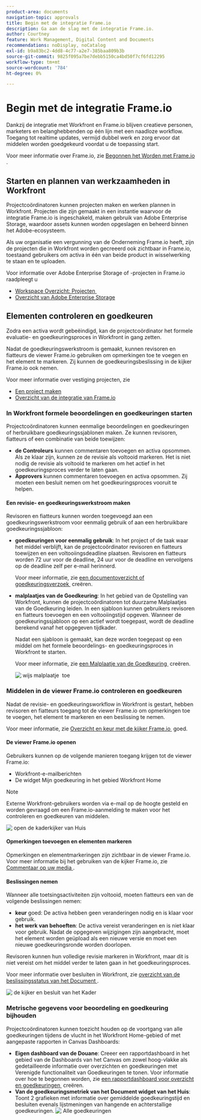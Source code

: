 ```yaml
---
product-area: documents
navigation-topic: approvals
title: Begin met de integratie Frame.io
description: Ga aan de slag met de integratie Frame.io.
author: Courtney
feature: Work Management, Digital Content and Documents
recommendations: noDisplay, noCatalog
exl-id: b9a83bc2-4dd8-4c77-a2e7-385baa809b3b
source-git-commit: 9825f095a7be7debb5150ca4bd50f7cf6fd12295
workflow-type: tm+mt
source-wordcount: '784'
ht-degree: 0%

---
```


# Begin met de integratie Frame.io

Dankzij de integratie met Workfront en Frame.io blijven creatieve personen, marketers en belanghebbenden op één lijn met een naadloze workflow. Toegang tot realtime updates, vermijd dubbel werk en zorg ervoor dat middelen worden goedgekeurd voordat u de toepassing start.

Voor meer informatie over Frame.io, zie [&#x200B; Begonnen het Worden met Frame.io &#x200B;](https://support.frame.io/en/collections/49298-getting-started).

## Starten en plannen van werkzaamheden in Workfront

Projectcoördinatoren kunnen projecten maken en werken plannen in Workfront. Projecten die zijn gemaakt in een instantie waarvoor de integratie Frame.io is ingeschakeld, maken gebruik van Adobe Enterprise Storage, waardoor assets kunnen worden opgeslagen en beheerd binnen het Adobe-ecosysteem.

Als uw organisatie een vergunning van de Onderneming Frame.io heeft, zijn de projecten die in Workfront worden gecreeerd ook zichtbaar in Frame.io, toestaand gebruikers om activa in één van beide product in wisselwerking te staan en te uploaden.

Voor informatie over Adobe Enterprise Storage of -projecten in Frame.io raadpleegt u

* [&#x200B; Workspace Overzicht: Projecten &#x200B;](https://help.frame.io/en/articles/9101001-workspace-overview#h_d9f8654895)
* [Overzicht van Adobe Enterprise Storage](/help/quicksilver/review-and-approve-work/esm-overview.md)

## Elementen controleren en goedkeuren

Zodra een activa wordt gebeëindigd, kan de projectcoördinator het formele evaluatie- en goedkeuringsproces in Workfront in gang zetten.

Nadat de goedkeuringswerkstroom is gemaakt, kunnen revisoren en fiatteurs de viewer Frame.io gebruiken om opmerkingen toe te voegen en het element te markeren. Zij kunnen de goedkeuringsbeslissing in de kijker Frame.io ook nemen.

Voor meer informatie over vestiging projecten, zie

* [Een project maken](/help/quicksilver/manage-work/projects/create-projects/create-project.md)
* [Overzicht van de integratie van Frame.io](/help/quicksilver/review-and-approve-work/native-integrations/frame-io/frame-int-overview.md)

### In Workfront formele beoordelingen en goedkeuringen starten

Projectcoördinatoren kunnen eenmalige beoordelingen en goedkeuringen of herbruikbare goedkeuringssjablonen maken. Ze kunnen revisoren, fiatteurs of een combinatie van beide toewijzen:

* **de Controleurs** kunnen commentaren toevoegen en activa opsommen. Als ze klaar zijn, kunnen ze de revisie als voltooid markeren. Het is niet nodig de revisie als voltooid te markeren om het actief in het goedkeuringsproces verder te laten gaan.
* **Approvers** kunnen commentaren toevoegen en activa opsommen. Zij moeten een besluit nemen om het goedkeuringsproces vooruit te helpen.

#### Een revisie- en goedkeuringswerkstroom maken

Revisoren en fiatteurs kunnen worden toegevoegd aan een goedkeuringswerkstroom voor eenmalig gebruik of aan een herbruikbare goedkeuringssjabloon:

* **goedkeuringen voor eenmalig gebruik**: In het project of de taak waar het middel verblijft, kan de projectcoördinator revisoren en fiatteurs toewijzen en een voltooiingsdeadline plaatsen. Revisoren en fiatteurs worden 72 uur voor de deadline, 24 uur voor de deadline en vervolgens op de deadline zelf per e-mail herinnerd.

  Voor meer informatie, zie [&#x200B; een documentoverzicht of goedkeuringsverzoek &#x200B;](/help/quicksilver/review-and-approve-work/document-reviews-and-approvals/manage-document-approvals/create-a-document-approval.md) creëren.

* **malplaatjes van de Goedkeuring**: In het gebied van de Opstelling van Workfront, kunnen de projectcoördinatoren tot duurzame Malplaatjes van de Goedkeuring leiden. In een sjabloon kunnen gebruikers revisoren en fiatteurs toevoegen en een voltooiingstijd opgeven. Wanneer de goedkeuringssjabloon op een actief wordt toegepast, wordt de deadline berekend vanaf het opgegeven tijdkader.

  Nadat een sjabloon is gemaakt, kan deze worden toegepast op een middel om het formele beoordelings- en goedkeuringsproces in Workfront te starten.

  Voor meer informatie, zie [&#x200B; een Malplaatje van de Goedkeuring &#x200B;](/help/quicksilver/review-and-approve-work/document-reviews-and-approvals/manage-document-approvals/create-approval-template.md) creëren.


  ![&#x200B; wijs malplaatje &#x200B;](assets/assign-template.png) toe

### Middelen in de viewer Frame.io controleren en goedkeuren

Nadat de revisie- en goedkeuringsworkflow in Workfront is gestart, hebben revisoren en fiatteurs toegang tot de viewer Frame.io om opmerkingen toe te voegen, het element te markeren en een beslissing te nemen.

Voor meer informatie, zie [&#x200B; Overzicht en keur met de kijker Frame.io &#x200B;](/help/quicksilver/review-and-approve-work/document-reviews-and-approvals/review-with-frame.md) goed.

#### De viewer Frame.io openen

Gebruikers kunnen op de volgende manieren toegang krijgen tot de viewer Frame.io:

* Workfront-e-mailberichten
* De widget Mijn goedkeuring in het gebied Workfront Home

>[!NOTE]
>
>Externe Workfront-gebruikers worden via e-mail op de hoogte gesteld en worden gevraagd om een Frame.io-aanmelding te maken voor het controleren en goedkeuren van middelen.

![&#x200B; open de kaderkijker van Huis &#x200B;](assets/open-fio-viewwer.png)

#### Opmerkingen toevoegen en elementen markeren

Opmerkingen en elementmarkeringen zijn zichtbaar in de viewer Frame.io. Voor meer informatie bij het gebruiken van de kijker Frame.io, zie [&#x200B; Commentaar op uw media &#x200B;](https://help.frame.io/en/articles/9105251-commenting-on-your-media).

#### Beslissingen nemen

Wanneer alle toetsingsactiviteiten zijn voltooid, moeten fiatteurs een van de volgende beslissingen nemen:

* **keur** goed: De activa hebben geen veranderingen nodig en is klaar voor gebruik.
* **het werk van behoeften**: De activa vereist veranderingen en is niet klaar voor gebruik. Nadat de opgegeven wijzigingen zijn aangebracht, moet het element worden geüpload als een nieuwe versie en moet een nieuwe goedkeuringsronde worden doorlopen. <!--is the same approval workflow automatically applied? Does the coordinator have to do anything to get the approval going? -->

Revisoren kunnen hun volledige revisie markeren in Workfront, maar dit is niet vereist om het middel verder te laten gaan in het goedkeuringsproces.

Voor meer informatie over besluiten in Workfront, zie [&#x200B; overzicht van de beslissingsstatus van het Document &#x200B;](/help/quicksilver/review-and-approve-work/document-reviews-and-approvals/manage-document-approvals/document-approval-status.md).

![&#x200B; de kijker en besluit van het Kader &#x200B;](assets/decision-fio.png)


### Metrische gegevens voor beoordeling en goedkeuring bijhouden

Projectcoördinatoren kunnen toezicht houden op de voortgang van alle goedkeuringen tijdens de vlucht in het Workfront Home-gebied of met aangepaste rapporten in Canvas Dashboards:

* **Eigen dashboard van de Douane**: Creeer een rapportdashboard in het gebied van de Dashboards van het Canvas om zowel hoog-vlakke als gedetailleerde informatie over overzichten en goedkeuringen met Verenigde functionaliteit van Goedkeuringen te tonen. Voor informatie over hoe te begonnen worden, zie [&#x200B; een rapportdashboard voor overzicht en goedkeuringen &#x200B;](/help/quicksilver/review-and-approve-work/document-reviews-and-approvals/create-review-and-approval-dashboard.md) creëren.
* **Van de goedkeuringsmetriek van het Document widget van het Huis**: Toont 2 grafieken met informatie over gemiddelde goedkeuringstijd en besluiten evenals lijstmeningen van hangende en achterstallige goedkeuringen.
  ![&#x200B; Alle goedkeuringen &#x200B;](assets/all-approvals.png)